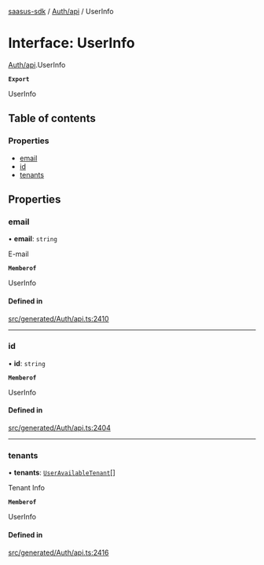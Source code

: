 [saasus-sdk](../README.md) / [Auth/api](../modules/Auth_api.md) / UserInfo

# Interface: UserInfo

[Auth/api](../modules/Auth_api.md).UserInfo

**`Export`**

UserInfo

## Table of contents

### Properties

- [email](Auth_api.UserInfo.md#email)
- [id](Auth_api.UserInfo.md#id)
- [tenants](Auth_api.UserInfo.md#tenants)

## Properties

### email

• **email**: `string`

E-mail

**`Memberof`**

UserInfo

#### Defined in

[src/generated/Auth/api.ts:2410](https://github.com/saasus-platform/saasus-sdk-javascript/blob/c67ac22/src/generated/Auth/api.ts#L2410)

___

### id

• **id**: `string`

**`Memberof`**

UserInfo

#### Defined in

[src/generated/Auth/api.ts:2404](https://github.com/saasus-platform/saasus-sdk-javascript/blob/c67ac22/src/generated/Auth/api.ts#L2404)

___

### tenants

• **tenants**: [`UserAvailableTenant`](Auth_api.UserAvailableTenant.md)[]

Tenant Info

**`Memberof`**

UserInfo

#### Defined in

[src/generated/Auth/api.ts:2416](https://github.com/saasus-platform/saasus-sdk-javascript/blob/c67ac22/src/generated/Auth/api.ts#L2416)
